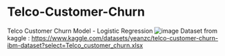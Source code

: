 # Telco-Customer-Churn
Telco Customer Churn Model - Logistic Regression
![image](https://github.com/kaien123/Telco-Customer-Churn/assets/93868660/b2ef0f7c-0a4d-40b7-832f-edb1776c17ed)
Dataset from kaggle : https://www.kaggle.com/datasets/yeanzc/telco-customer-churn-ibm-dataset?select=Telco_customer_churn.xlsx
